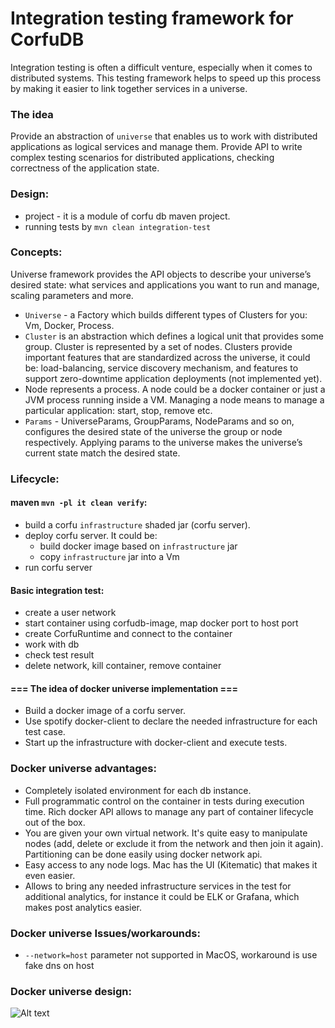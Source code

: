 # Integration testing framework for CorfuDB

Integration testing is often a difficult venture, especially when it comes to distributed systems.
This testing framework helps to speed up this process by making it easier to link together services in a universe.

### The idea
Provide an abstraction of `universe` that enables us to work with distributed applications as logical services and manage them. 
Provide API to write complex testing scenarios for distributed applications, checking correctness of the application state. 

### Design:
 - project - it is a module of corfu db maven project. 
 - running tests by `mvn clean integration-test`

### Concepts:
 Universe framework provides the API objects to describe your universe’s desired state: what services and applications 
 you want to run and manage, scaling parameters and more.
 - `Universe` - a Factory which builds different types of Clusters for you: Vm, Docker, Process.
 - `Cluster` is an abstraction which defines a logical unit that provides some group. 
    Cluster is represented by a set of nodes.
    Clusters provide important features that are standardized across the universe, it could be: 
    load-balancing, service discovery mechanism, and features to support zero-downtime application deployments (not implemented yet).
 - Node represents a process. A node could be a docker container or just a JVM process running inside a VM.
   Managing a node means to manage a particular application: start, stop, remove etc.  
 - `Params` - UniverseParams, GroupParams, NodeParams and so on, configures the desired state of the universe 
   the group or node respectively. Applying params to the universe makes the universe’s current state 
   match the desired state.
 
### Lifecycle:
 #### maven `mvn -pl it clean verify`:
 - build a corfu `infrastructure` shaded jar (corfu server).
 - deploy corfu server. It could be:
     - build docker image based on `infrastructure` jar
     - copy `infrastructure` jar into a Vm
 - run corfu server
 
 #### Basic integration test:
 - create a user network
 - start container using corfudb-image, map docker port to host port
 - create CorfuRuntime and connect to the container
 - work with db
 - check test result
 - delete network, kill container, remove container

#### === The idea of docker universe implementation ===
 - Build a docker image of a corfu server.
 - Use spotify docker-client to declare the needed infrastructure for each test case.
 - Start up the infrastructure with docker-client and execute tests.
 
### Docker universe advantages:
 - Completely isolated environment for each db instance.
 - Full programmatic control on the container in tests during execution time. 
   Rich docker API allows to manage any part of container lifecycle out of the box.
 - You are given your own virtual network. 
   It's quite easy to manipulate nodes (add, delete or exclude it from the network and then join it again). 
   Partitioning can be done easily using docker network api.
 - Easy access to any node logs. Mac has the UI (Kitematic) that makes it even easier.
 - Allows to bring any needed infrastructure services in the test for additional analytics, for instance it could be ELK or Grafana, 
   which makes post analytics easier.
 
### Docker universe Issues/workarounds:
 - `--network=host` parameter not supported in MacOS, workaround is use fake dns on host
 
### Docker universe design:

![Alt text](https://goo.gl/kMFBtd)